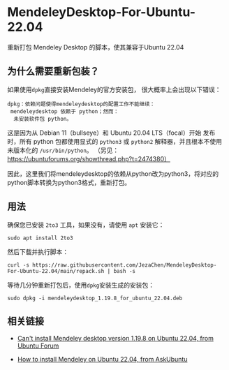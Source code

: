 # MendeleyDesktop-For-Ubuntu-22.04
重新打包 Mendeley Desktop 的脚本，使其兼容于Ubuntu 22.04

## 为什么需要重新包装？

如果使用`dpkg`直接安装Mendeley的官方安装包，
很大概率上会出现以下错误：

```
dpkg：依赖问题使得mendeleydesktop的配置工作不能继续：
 mendeleydesktop 依赖于 python；然而：
  未安装软件包 python。
```

这是因为从 Debian 11（bullseye）和 Ubuntu 20.04 LTS（focal）开始
发布时，所有 python 包都使用显式的 `python3` 或 `python2` 解释器，并且根本不使用未版本化的 `/usr/bin/python`。
（另见：https://ubuntuforums.org/showthread.php?t=2474380）

因此，这里我们将mendeleydesktop的依赖从python改为python3，将对应的python脚本转换为python3格式，重新打包。

## 用法
确保您已安装 `2to3` 工具，如果没有，请使用 `apt` 安装它：

```shell
sudo apt install 2to3
```

然后下载并执行脚本：

```shell
curl -s https://raw.githubusercontent.com/JezaChen/MendeleyDesktop-For-Ubuntu-22.04/main/repack.sh | bash -s
```

等待几分钟重新打包后，使用`dpkg`安装生成的安装包：

```shell
sudo dpkg -i mendeleydesktop_1.19.8_for_ubuntu_22.04.deb
```

## 相关链接
- [Can't install Mendeley desktop version 1.19.8 on Ubuntu 22.04, from Ubuntu Forum](https://ubuntuforums.org/showthread.php?t=2474380)

- [How to install Mendeley on Ubuntu 22.04, from AskUbuntu](https://askubuntu.com/questions/1405042/how-to-install-mendeley-on-ubuntu-22-04)

